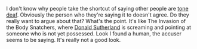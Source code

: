 I don't know why people take the shortcut of saying other people are <a href="http://scripting.com/2019/09/09.html#a205150">tone deaf</a>. Obviously the person who they're saying it to doesn't agree. Do they really want to argue about that? What's the point. It's like The Invasion of the Body Snatchers, where <a href="https://www.youtube.com/watch?v=wTP_SdjD5ms">Donald Sutherland</a> is screaming and pointing at someone who is not yet possessed. Look I found a human, the accuser seems to be saying. It's really not a good look. 
